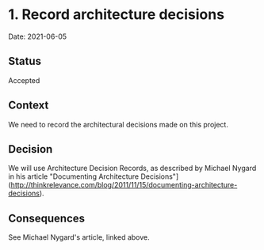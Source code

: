 # 1. Record architecture decisions

Date: 2021-06-05

## Status

Accepted

## Context

We need to record the architectural decisions made on this project.

## Decision

We will use Architecture Decision Records, as described by Michael Nygard in his article "Documenting Architecture Decisions"](http://thinkrelevance.com/blog/2011/11/15/documenting-architecture-decisions).

## Consequences

See Michael Nygard's article, linked above.
